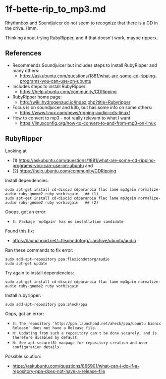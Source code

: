 
# 1f-bette-rip_to_mp3.md

Rhythmbox and Soundjuicer do not seem to recognize that there is a CD in the drive.  Hmm.

Thinking about trying RubyRipper, and if that doesn't work, maybe ripperx.

## References

- Recommends Soundjuicer but includes steps to install RubyRipper and many others:
  - https://askubuntu.com/questions/1881/what-are-some-cd-ripping-programs-you-can-use-on-ubuntu
- Includes steps to install RubyRipper:
  - https://help.ubuntu.com/community/CDRipping
- RubyRipper home page:
  - http://wiki.hydrogenaud.io/index.php?title=Rubyripper
- Focus is on soundjuicer and k3b, but has some info on some others:
  - https://www.linux.com/news/ripping-audio-cds-linux/
- How to convert to mp3 - not really relevant to what I want
  - https://linuxconfig.org/how-to-convert-to-and-from-mp3-on-linux

## RubyRipper

Looking at
- (1) https://askubuntu.com/questions/1881/what-are-some-cd-ripping-programs-you-can-use-on-ubuntu
and
- (2) https://help.ubuntu.com/community/CDRipping

Install dependencies:

```
sudo apt-get install cd-discid cdparanoia flac lame mp3gain normalize-audio ruby-gnome2 ruby vorbisgain   ## (1)
sudo apt-get install cd-discid cdparanoia flac lame mp3gain normalize-audio ruby-gnome2 ruby vorbisgain   ## (2)
```

Ooops, got an error:
- `E: Package 'mp3gain' has no installation candidate`

Found this fix:
- https://launchpad.net/~flexiondotorg/+archive/ubuntu/audio

Ran these commands to fix error:

```
sudo add-apt-repository ppa:flexiondotorg/audio
sudo apt-get update
```

Try again to install dependencies:
```
sudo apt-get install cd-discid cdparanoia flac lame mp3gain normalize-audio ruby-gnome2 ruby vorbisgain
```

Install rubyripper:
```
sudo add-apt-repository ppa:aheck/ppa
```

Oops, got an error:
- `E: The repository 'http://ppa.launchpad.net/aheck/ppa/ubuntu bionic Release' does not have a Release file.`
- `N: Updating from such a repository can't be done securely, and is therefore disabled by default.`
- `N: See apt-secure(8) manpage for repository creation and user configuration details.`

Possible solution:
- https://askubuntu.com/questions/866901/what-can-i-do-if-a-repository-ppa-does-not-have-a-release-file

